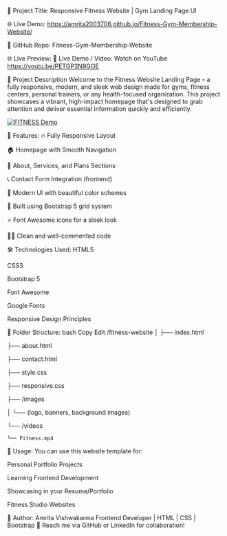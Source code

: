 🎥 Project Title: Responsive Fitness Website | Gym Landing Page UI

🌐 Live Demo: https://amrita2003706.github.io/Fitness-Gym-Membership-Website/

📂 GitHub Repo: Fitness-Gym-Membership-Website

🌐 Live Preview:
🔗 Live Demo / Video: Watch on YouTube https://youtu.be/PETGP3N9GOE

📌 Project Description
Welcome to the Fitness Website Landing Page – a fully responsive, modern, and sleek web design made for gyms, fitness centers, personal trainers, or any health-focused organization. This project showcases a vibrant, high-impact homepage that's designed to grab attention and deliver essential information quickly and efficiently.


[![FITNESS Demo](https://github.com/user-attachments/assets/7ccf3853-f096-4565-ab2a-374a33d2138a)](https://youtu.be/PETGP3N9GOE)



🚀 Features:
🔥 Fully Responsive Layout

🏠 Homepage with Smooth Navigation

📄 About, Services, and Plans Sections

📞 Contact Form Integration (frontend)

🎨 Modern UI with beautiful color schemes

🧱 Built using Bootstrap 5 grid system

⭐ Font Awesome icons for a sleek look

🧑‍💻 Clean and well-commented code

🛠️ Technologies Used:
HTML5

CSS3

Bootstrap 5

Font Awesome

Google Fonts

Responsive Design Principles

📂 Folder Structure:
bash
Copy
Edit
/fitness-website
│
├── index.html

├── about.html

├── contact.html

├── style.css

├── responsive.css

├── /images

│   └── (logo, banners, background images)

└── /videos

    └── Fitness.mp4
    
📌 Usage:
You can use this website template for:

Personal Portfolio Projects

Learning Frontend Development

Showcasing in your Resume/Portfolio

Fitness Studio Websites


🙌 Author:
Amrita Vishwakarma
Frontend Developer | HTML | CSS | Bootstrap
📧 Reach me via GitHub or LinkedIn for collaboration!
